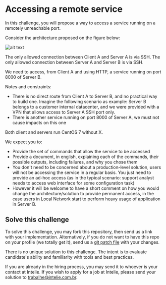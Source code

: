 # Accessing a remote service

In this challenge, you will propose a way to access a service running on a remotely unreachable port.

Consider the architecture proposed on the figure below:
 
![alt text](https://github.com/intelie/challenge-remote-access/raw/master/example%20network%20infrastructure.png "Example network infrastructure")

The only allowed connection between Client A and Server A is via SSH.
The only allowed connection between Server A and Server B is via SSH.

We need to access, from Client A and using HTTP, a service running on port 8000 of Server B.

Notes and constraints:
- There is no direct route from Client A to Server B, and no practical way to build one. Imagine the following scenario as example: Server B belongs to a customer internal datacenter, and we were provided with a VPN that allows access to Server A SSH port only.
- There is another service running on port 8000 of Server A, we must not cause impacts on this one

Both client and servers run CentOS 7 without X.

We expect you to:
* Provide the set of commands that allow the service to be accessed
* Provide a document, in english, explaining each of the commands, their possible outputs, including failures, and why you chose them
* You don't need to be concerned about a production-level solution, users will not be accessing the service in a regular basis. You just need to provide an ad-hoc access (as in the typical scenario: support analyst needs to access web interface for some configuration task)
* However it will be welcome to have a short comment on how you would change the architecture/solution to provide permanent access, in the case users in Local Network start to perform heavy usage of application in Server B.

## Solve this challenge

To solve this challenge, you may fork this repository, then 
send us a link with your implementation. Alternatively, if you do not want to have this repo on
your profile (we totally get it), send us a 
[git patch file](https://www.devroom.io/2009/10/26/how-to-create-and-apply-a-patch-with-git/) 
with your changes.

There is no unique solution to this challenge. The intent is to evaluate candidate's ability and familiarity with tools and best practices.

If you are already in the hiring process, you may send it to 
 whoever is your contact at Intelie. If you wish to apply for a job at 
 Intelie, please send your solution to [trabalhe@intelie.com.br](mailto:trabalhe@intelie.com.br).
